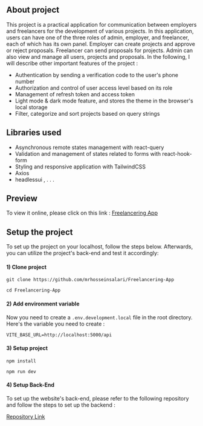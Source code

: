 ## About project

This project is a practical application for communication between employers and freelancers for the development of various projects. In this application, users can have one of the three roles of admin, employer, and freelancer, each of which has its own panel. Employer can create projects and approve or reject proposals. Freelancer can send proposals for projects. 
Admin can also view and manage all users, projects and proposals. In the following, I will describe other important features of the project :

- Authentication by sending a verification code to the user's phone number
- Authorization and control of user access level based on its role
- Management of refresh token and access token
- Light mode & dark mode feature, and stores the theme in the browser's local storage
- Filter, categorize and sort projects based on query strings

## Libraries used

- Asynchronous remote states management with react-query
- Validation and management of states related to forms with react-hook-form
- Styling and responsive application with TailwindCSS
- Axios
- headlessui
,
.
.
.

## Preview

To view it online, please click on this link : [Freelancering App](https://freelancering-app.ir/)

## Setup the project

To set up the project on your localhost, follow the steps below. Afterwards, you can utilize the project's back-end and test it accordingly:

#### 1) Clone project

```shell
git clone https://github.com/mrhosseinsalari/Freelancering-App
```

```shell
cd Freelancering-App
```

#### 2) Add environment variable

Now you need to create a `.env.development.local` file in the root directory. Here's the variable you need to create :

```env
VITE_BASE_URL=http://localhost:5000/api
```

#### 3) Setup project

```shell
npm install
```

```shell
npm run dev
```

#### 4) Setup Back-End

To set up the website's back-end, please refer to the following repository and follow the steps to set up the backend :

[Repository Link](https://github.com/mrhosseinsalari/Freelancering-App-Backend)

